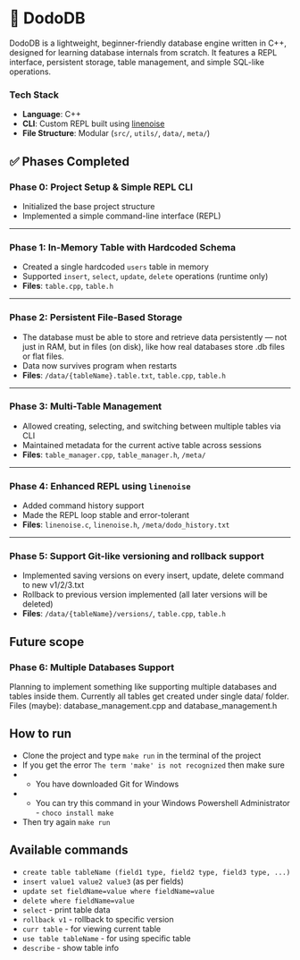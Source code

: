 # 🚀 DodoDB
DodoDB is a lightweight, beginner-friendly database engine written in C++, designed for learning database internals from scratch. It features a REPL interface, persistent storage, table management, and simple SQL-like operations.

### Tech Stack

- **Language**: C++
- **CLI**: Custom REPL built using [linenoise](https://github.com/antirez/linenoise)
- **File Structure**: Modular (`src/`, `utils/`, `data/`, `meta/`)

## ✅ Phases Completed

### Phase 0: Project Setup & Simple REPL CLI
- Initialized the base project structure
- Implemented a simple command-line interface (REPL)

---

### Phase 1: In-Memory Table with Hardcoded Schema
- Created a single hardcoded `users` table in memory
- Supported `insert`, `select`, `update`, `delete` operations (runtime only)
- **Files**: `table.cpp`, `table.h`

---

### Phase 2: Persistent File-Based Storage
- The database must be able to store and retrieve data persistently — not just in RAM, but in files (on disk), like how real databases store .db files or flat files.
- Data now survives program when restarts
- **Files**: `/data/{tableName}.table.txt`, `table.cpp`, `table.h` 

---

### Phase 3: Multi-Table Management
- Allowed creating, selecting, and switching between multiple tables via CLI
- Maintained metadata for the current active table across sessions
- **Files**: `table_manager.cpp`, `table_manager.h`, `/meta/`

---

### Phase 4: Enhanced REPL using `linenoise`
- Added command history support
- Made the REPL loop stable and error-tolerant
- **Files**: `linenoise.c`, `linenoise.h`, `/meta/dodo_history.txt`

---
### Phase 5: Support Git-like versioning and rollback support
- Implemented saving versions on every insert, update, delete command to new v1/2/3.txt
- Rollback to previous version implemented (all later versions will be deleted)
- **Files**: `/data/{tableName}/versions/`, `table.cpp`, `table.h`

## Future scope
### Phase 6: Multiple Databases Support
Planning to implement something like supporting multiple databases and tables inside them. Currently all tables get created under single data/ folder.
Files (maybe): database_management.cpp and database_management.h


## How to run
- Clone the project and type `make run` in the terminal of the project
- If you get the error `The term 'make' is not recognized` then make sure
- - You have downloaded Git for Windows
- - You can try this command in your Windows Powershell Administrator - `choco install make`
- Then try again `make run`

## Available commands
- `create table tableName (field1 type, field2 type, field3 type, ...)`
- `insert value1 value2 value3` (as per fields)
- `update set fieldName=value where fieldName=value`
- `delete where fieldName=value`
- `select` - print table data
- `rollback v1` - rollback to specific version
- `curr table` - for viewing current table
- `use table tableName` - for using specific table
- `describe` - show table info